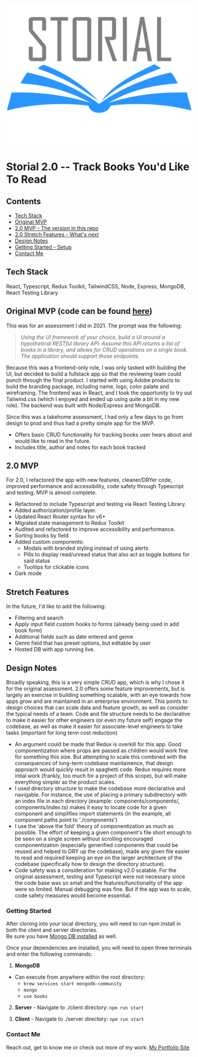 ![Storial Logo](client/public/storial-logo.png)
# Storial 2.0 -- Track Books You'd Like To Read
## Contents
  - [Tech Stack](#tech-stack)
  - [Original MVP](#original-mvp-code-can-be-found-here)
  - [2.0 MVP - The version in this repo](#storial-20----track-books-youd-like-to-read)
  - [2.0 Stretch Features - What's next](#stretch-features)
  - [Design Notes](#design-notes)
  - [Getting Started - Setup](#getting-started)
  - [Contact Me](#contact-me)

## Tech Stack
React, Typescript, Redux Toolkit, TailwindCSS, Node, Express, MongoDB, React Testing Library

## Original MVP (code can be found [here](https://github.com/jespy2/storial "The original Storial!"))
This was for an assessment I did in 2021. The prompt was the following:

> *Using the UI framework of your choice, build a UI around a hypothetical RESTful library API. Assume this API returns a list of books in a library, and allows for CRUD operations on a single book. The application should support those endpoints.*

Because this was a frontend-only role, I was only tasked with building the UI, but decided to build a fullstack app so that the reviewing team could punch through the final product. I started with using Adobe products to build the branding package, including name, logo, color palate and wireframing. The frontend was in React, and I took the opportunity to try out Tailwind.css (which I enjoyed and ended up using quite a bit in my new role). The backend was built with Node/Express and MongoDB.

Since this was a takehome assessment, I had only a few days to go from design to prod and thus had a pretty simple app for the MVP.  



  - Offers basic CRUD functionality for tracking books user hears about and would like to read in the future.
  - Includes title, author and notes for each book tracked

## 2.0 MVP
For 2.0, I refactored the app with new features, cleaner/DRYer code, improved performance and accessibility, code safety through Typescript and testing.  MVP is almost complete.
  - Refactored to include Typescript and testing via React Testing Library.
  - Added authorization/profile layer.
  - Updated React Router syntax for v6+
  - Migrated state management to Redux Toolkit
  - Audited and refactored to improve accessibility and performance.
  - Sorting books by field
  - Added custom components:
    - Modals with branded styling instead of using alerts
    - Pills to display read/unread status that also act as toggle buttons for said status
    - Tooltips for clickable icons 
  - Dark mode

## Stretch Features

In the future, I'd like to add the following:
  - Filtering and search
  - Apply input field custom hooks to forms (already being used in add book form)
  - Additional fields such as date entered and genre
  - Genre field that has preset options, but editable by user
  - Hosted DB with app running live.

## Design Notes
Broadly speaking, this is a very simple CRUD app, which is why I chose it for the original assessment.  2.0 offers some feature improvements, but is largely an exercise in building something scalable, with an eye towards how apps grow and are maintained in an enterprise environment.  This points to design choices that can scale data and feature growth, as well as consider the typical needs of a team. Code and file structure needs to be declarative to make it easier for other engineers (or even my future self) engage the codebase, as well as make it easier for associate-level engineers to take tasks (important for long term cost reduction)
  - An argument could be made that Redux is overkill for this app.  Good componentization where props are passed as children would work fine for something this size.  But attempting to scale this combined with the consequences of long-term codebase maintainence, that design approach would quickly result in spaghetti code.  Redux requires more intial work (frankly, too much for a project of this scope), but will make everything simpler as the product scales.
  - I used directory structure to make the codebase more declarative and navigable.  For instance, the use of placing a primary subdirectory with an index file in each directory (example: components/components/, components/index.ts) makes it easy to locate code for a given component and simplifies import statements (in the example, all component paths point to './components')
  - I use the 'above the fold' theory of componentization as much as possible.  The effort of keeping a given component's file short enough to be seen on a single screen without scrolling encouraged componentization (especially generified components that could be reused and helped to DRY up the codebase), made any given file easier to read and required keeping an eye on the larger architecture of the codebase (specifically how to design the directory structure).
  - Code safety was a consideration for making v2.0 scalable.  For the original assessment, testing and Typescript were not necessary since the code base was so small and the features/functionality of the app were so limited.  Manual debugging was fine.  But if the app was to scale, code safety measures would become essential.

### Getting Started
After cloning into your local directory, you will need to run npm install in both the client and server directories.  
Be sure you have [Mongo DB installed](https://docs.mongodb.com/manual/installation/) as well.

Once your dependencies are installed, you will need to open three terminals and enter the following commands:
  1. **MongoDB** 

  - Can execute from anywhere within the root directory:
    - ```brew services start mongodb-community```
    - ```mongo```
    - ```use books```

  2. **Server** - Navigate to ./client directory:  ```npm run start```
  
  3. **Client** 
    - Navigate to ./server directory: ```npm run start```

### Contact Me
Reach out, get to know me or check out more of my work:  [My Portfolio Site](https://github.com/jespy2/storial)